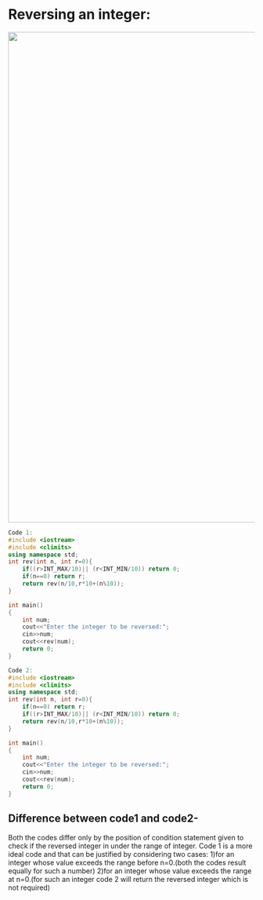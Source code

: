 # Reversing an integer:
<img src="https://user-images.githubusercontent.com/74038190/212284100-561aa473-3905-4a80-b561-0d28506553ee.gif" width="1000">

```cpp
Code 1:
#include <iostream>
#include <climits>
using namespace std;
int rev(int n, int r=0){
    if((r>INT_MAX/10)|| (r<INT_MIN/10)) return 0;
    if(n==0) return r;
    return rev(n/10,r*10+(n%10));
}

int main()
{
    int num;
    cout<<"Enter the integer to be reversed:";
    cin>>num;
    cout<<rev(num);
    return 0;
}
```

```cpp
Code 2:
#include <iostream>
#include <climits>
using namespace std;
int rev(int n, int r=0){
    if(n==0) return r;
    if((r>INT_MAX/10)|| (r<INT_MIN/10)) return 0;
    return rev(n/10,r*10+(n%10));
}

int main()
{
    int num;
    cout<<"Enter the integer to be reversed:";
    cin>>num;
    cout<<rev(num);
    return 0;
}
```
## Difference between code1 and code2-
Both the codes differ only by the position of condition statement given to check if the reversed integer in under the range of integer. Code 1 is a more ideal code and that can be justified by considering two cases:
1)for an integer whose value exceeds the range before n=0.(both the codes result equally for such a number)
2)for an integer whose value exceeds the range at n=0.(for such an integer code 2 will return the reversed integer which is not required)
